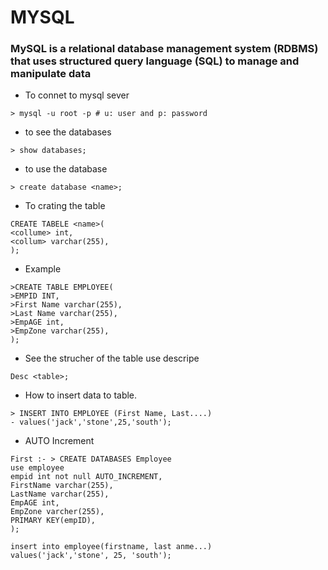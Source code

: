 # MYSQL

### MySQL is a relational database management system (RDBMS) that uses structured query language (SQL) to manage and manipulate data

- To connet to mysql sever 
```
> mysql -u root -p # u: user and p: password 
```
- to see the databases
```
> show databases;
```
- to use the database
```
> create database <name>;
```
- To crating the table
```
CREATE TABELE <name>(
<collume> int,
<collum> varchar(255),
);
```
- Example
```
>CREATE TABLE EMPLOYEE( 
>EMPID INT,
>First Name varchar(255),
>Last Name varchar(255),
>EmpAGE int,
>EmpZone varchar(255),
);
```

-  See the strucher of the table use descripe
```
Desc <table>;
```

- How to insert data to table.
```
> INSERT INTO EMPLOYEE (First Name, Last....)
- values('jack','stone',25,'south');
```

- AUTO Increment
```
First :- > CREATE DATABASES Employee
use employee
empid int not null AUTO_INCREMENT,
FirstName varchar(255),
LastName varchar(255),
EmpAGE int,
EmpZone varcher(255),
PRIMARY KEY(empID),
);

insert into employee(firstname, last anme...)
values('jack','stone', 25, 'south');

```

